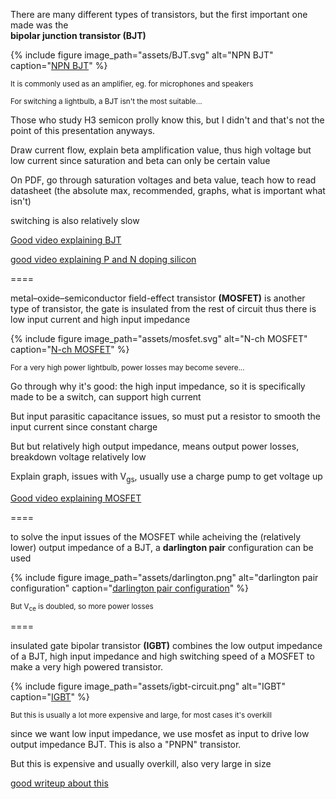 There are many different types of transistors, but the first important one made
was the <br/>**bipolar junction transistor (BJT)**

{% include figure
image_path="assets/BJT.svg"
alt="NPN BJT"
caption="[NPN BJT](https://commons.wikimedia.org/wiki/File:BJT_NPN_symbol_(case).svg)"
%}

<span class="fragment"><small>It is commonly used as an amplifier, eg. for
microphones and speakers</small></span>

<span class="fragment"><small>For switching a lightbulb, a BJT isn't the most
suitable...</small></span>

<aside class="notes" markdown=1>

Those who study H3 semicon prolly know this, but I didn't and that's not the
point of this presentation anyways.

Draw current flow, explain beta amplification value, thus high voltage but low
current since saturation and beta can only be certain value

On PDF, go through saturation voltages and beta value, teach how to read
datasheet (the absolute max, recommended, graphs, what is important what isn't)

switching is also relatively slow

[Good video explaining BJT](https://www.youtube.com/watch?v=WRm2oUw4owE)

[good video explaining P and N doping silicon](https://www.youtube.com/watch?v=IcrBqCFLHIY)

</aside>

====

metal–oxide–semiconductor field-effect transistor **(MOSFET)** is another type
of transistor, the gate is insulated from the rest of circuit thus there is low
input current and high input impedance

{% include figure
image_path="assets/mosfet.svg"
alt="N-ch MOSFET"
caption="[N-ch MOSFET](https://commons.wikimedia.org/wiki/File:IGFET_N-Ch_Enh_Labelled.svg)"
%}

<span class="fragment"><small>For a very high power lightbulb, power losses may
become severe...</small></span>

<aside class="notes" markdown=1>

Go through why it's good: the high input impedance, so it is specifically made
to be a switch, can support high current

But input parasitic capacitance issues, so must put a resistor to smooth the
input current since constant charge

But but relatively high output impedance, means output power losses, breakdown
voltage relatively low

Explain graph, issues with V<sub>gs</sub>, usually use a charge pump to get
voltage up

[Good video explaining MOSFET](https://www.youtube.com/watch?v=o4_NeqlJgOs)

</aside>

====

to solve the input issues of the MOSFET while acheiving the (relatively lower)
output impedance of a BJT, a **darlington pair** configuration can be used

{% include figure
image_path="assets/darlington.png"
alt="darlington pair configuration"
caption="[darlington pair configuration](https://circuitdigest.com/sites/default/files/inlineimages/u/Darlington-Transistor-Pair_0.png)"
%}

<span class="fragment"><small>But V<sub>ce</sub> is doubled, so more power
losses</small></span>

====

insulated gate bipolar transistor **(IGBT)** combines the low output impedance
of a BJT, high input impedance and high switching speed of a MOSFET to make a
very high powered transistor.

{% include figure
image_path="assets/igbt-circuit.png"
alt="IGBT"
caption="[IGBT](https://www.electronics-tutorials.ws/power/insulated-gate-bipolar-transistor.html)"
%}

<span class="fragment"><small>But this is usually a lot more expensive and
large, for most cases it's overkill</small></span>

<aside class="notes" markdown=1>

since we want low input impedance, we use mosfet as input to drive low output
impedance BJT. This is also a "PNPN" transistor.

But this is expensive and usually overkill, also very large in size

[good writeup about this](https://www.electronics-tutorials.ws/power/insulated-gate-bipolar-transistor.html)

</aside>

